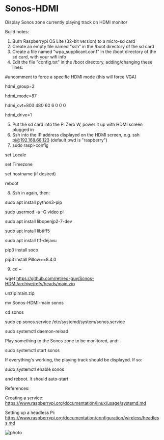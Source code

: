 # Sonos-HDMI
Display Sonos zone currently playing track on HDMI monitor 

Build notes:
1. Burn Raspberrypi OS Lite (32-bit version) to a micro-sd card
2. Create an empty file named "ssh" in the /boot directory of the sd card
3. Create a file named "wpa_supplicant.conf" in the /boot directory of the sd card, with your wifi info
4. Edit the file "config.txt" in the /boot directory, adding/changing these lines:

\#uncomment to force a specific HDMI mode (this will force VGA)

hdmi_group=2

hdmi_mode=87

hdmi_cvt=800 480 60 6 0 0 0

hdmi_drive=1
   
5. Put the sd card into the Pi Zero W, power it up with HDMI screen plugged in
6. Ssh into the IP address displayed on the HDMI screen, e.g. ssh pi@192.168.68.123 (default pwd is "raspberry")
7. sudo raspi-config

set Locale

set Timezone

set hostname (if desired)

reboot

8. Ssh in again, then:

sudo apt install python3-pip

sudo usermod -a -G video pi

sudo apt install libopenjp2-7-dev

sudo apt install libtiff5

sudo apt install ttf-dejavu

pip3 install soco

pip3 install Pillow==8.4.0

9. cd ~

wget https://github.com/retired-guy/Sonos-HDMI/archive/refs/heads/main.zip

unzip main.zip

mv Sonos-HDMI-main sonos

cd sonos

sudo cp sonos.service /etc/systemd/system/sonos.service 

sudo systemctl daemon-reload

Play something to the Sonos zone to be monitored, and:

sudo systemctl start sonos

If everything's working, the playing track should be displayed.  If so:

sudo systemctl enable sonos

and reboot.  It should auto-start

   
References:

Creating a service: https://www.raspberrypi.org/documentation/linux/usage/systemd.md

Setting up a headless Pi: https://www.raspberrypi.org/documentation/configuration/wireless/headless.md

  
![photo](https://1.bp.blogspot.com/-WKMlpBRRxEQ/YPn4OAnMM9I/AAAAAAAAuoU/Odb5FPkRwFYsirDvKZnRG-oSyxkjS2IqgCLcBGAsYHQ/s2048/FAAFCA05-9228-43DB-9009-04EAE065DCC2.jpeg)
   
   
   
   
